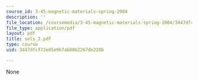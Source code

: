 ```yaml
---
course_id: 3-45-magnetic-materials-spring-2004
description: ''
file_location: /coursemedia/3-45-magnetic-materials-spring-2004/3447dfcf73e05e9b7ab88b2267de228b_sols_2.pdf
file_type: application/pdf
layout: pdf
title: sols_2.pdf
type: course
uid: 3447dfcf73e05e9b7ab88b2267de228b

---
```

None